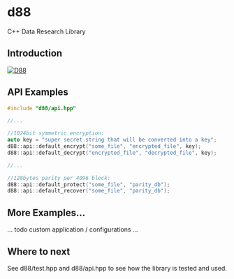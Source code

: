# d88
C++ Data Research Library

## Introduction

[![D88](http://img.youtube.com/vi/oDPl95J3FXM/0.jpg)](https://www.youtube.com/watch?v=oDPl95J3FXM "D88")

## API Examples

```C++
#include "d88/api.hpp"

//...

//1024bit symmetric encryption:
auto key = "super secret string that will be converted into a key";
d88::api::default_encrypt("some_file", "encrypted_file", key);
d88::api::default_decrypt("encrypted_file", "decrypted_file", key);

//...

//128bytes parity per 4096 block:
d88::api::default_protect("some_file", "parity_db");
d88::api::default_recover("some_file", "parity_db");

```

## More Examples...

... todo custom application / configurations ...

## Where to next

See d88/test.hpp and d88/api.hpp to see how the library is tested and used.

